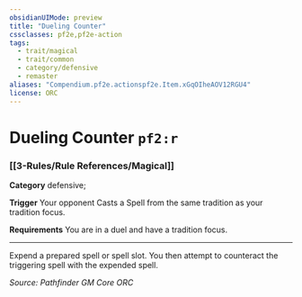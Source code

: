 ```yaml
---
obsidianUIMode: preview
title: "Dueling Counter"
cssclasses: pf2e,pf2e-action
tags:
  - trait/magical
  - trait/common
  - category/defensive
  - remaster
aliases: "Compendium.pf2e.actionspf2e.Item.xGqOIheAOV12RGU4"
license: ORC
---
```

# Dueling Counter `pf2:r`

### [[3-Rules/Rule References/Magical]]

**Category** defensive; 




**Trigger** Your opponent Casts a Spell from the same tradition as your tradition focus.

**Requirements** You are in a duel and have a tradition focus.

* * *

Expend a prepared spell or spell slot. You then attempt to counteract the triggering spell with the expended spell.

*Source: Pathfinder GM Core*
*ORC*